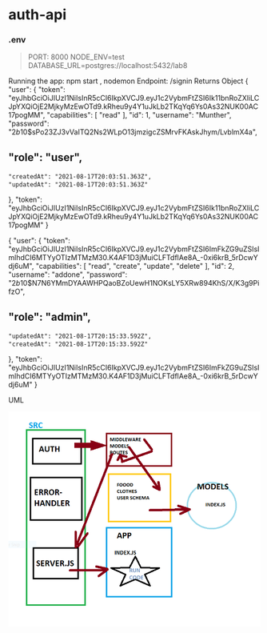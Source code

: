 # auth-api


### .env
> PORT: 8000 NODE_ENV=test DATABASE_URL=postgres://localhost:5432/lab8

Running the app:
npm start , nodemon
Endpoint: /signin
Returns Object
{
  "user": {
    "token": "eyJhbGciOiJIUzI1NiIsInR5cCI6IkpXVCJ9.eyJ1c2VybmFtZSI6Ik11bnRoZXIiLCJpYXQiOjE2MjkyMzEwOTd9.kRheu9y4Y1uJkLb2TKqYq6Ys0As32NUK00AC17pogMM",
    "capabilities": [
    "read"
    ],
    "id": 1,
    "username": "Munther",
    "password": "$2b$10$sPo23ZJ3vVaITQ2Ns2WLpO13jmzigcZSMrvFKAskJhym/LvblmX4a",
   ## "role": "user",
    "createdAt": "2021-08-17T20:03:51.363Z",
    "updatedAt": "2021-08-17T20:03:51.363Z"
  },
  "token": "eyJhbGciOiJIUzI1NiIsInR5cCI6IkpXVCJ9.eyJ1c2VybmFtZSI6Ik11bnRoZXIiLCJpYXQiOjE2MjkyMzEwOTd9.kRheu9y4Y1uJkLb2TKqYq6Ys0As32NUK00AC17pogMM"
}


{
  "user": {
    "token": "eyJhbGciOiJIUzI1NiIsInR5cCI6IkpXVCJ9.eyJ1c2VybmFtZSI6ImFkZG9uZSIsImlhdCI6MTYyOTIzMTMzM30.K4AF1D3jMuiCLFTdflAe8A_-0xi6krB_5rDcwYdj6uM",
    "capabilities": [
      "read",
      "create",
      "update",
      "delete"
    ],
    "id": 2,
    "username": "addone",
    "password": "$2b$10$N7N6YMmDYAAWHPQaoBZoUewH1NOKsLY5XRw894KhS/X/K3g9PifzO",
   ## "role": "admin",
    "updatedAt": "2021-08-17T20:15:33.592Z",
    "createdAt": "2021-08-17T20:15:33.592Z"
  },
  "token": "eyJhbGciOiJIUzI1NiIsInR5cCI6IkpXVCJ9.eyJ1c2VybmFtZSI6ImFkZG9uZSIsImlhdCI6MTYyOTIzMTMzM30.K4AF1D3jMuiCLFTdflAe8A_-0xi6krB_5rDcwYdj6uM"
}

UML

![README](Capture.PNG)